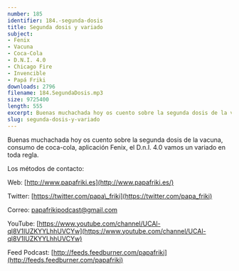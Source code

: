 ```yaml
---
number: 185
identifier: 184.-segunda-dosis
title: Segunda dosis y variado
subject:
- Fenix
- Vacuna
- Coca-Cola
- D.N.I. 4.0
- Chicago Fire
- Invencible
- Papá Friki
downloads: 2796
filename: 184.SegundaDosis.mp3
size: 9725400
length: 555
excerpt: Buenas muchachada hoy os cuento sobre la segunda dosis de la vacuna, consumo de coca-cola, aplicación Fenix, el D.n.I. 4.0 vamos un variado en toda regla.
slug: segunda-dosis-y-variado
---
```

Buenas muchachada hoy os cuento sobre la segunda dosis de la vacuna, consumo de coca-cola, aplicación Fenix, el D.n.I. 4.0 vamos un variado en toda regla.

Los métodos de contacto:

Web: [http://www.papafriki.es](http://www.papafriki.es/)

Twitter: [https://twitter.com/papa\_friki](https://twitter.com/papa_friki)

Correo: [papafrikipodcast@gmail.com](https://archive.org/details/papafrikipodast@gmail.com)

YouTube: [https://www.youtube.com/channel/UCAl-ql8V1IUZKYYLhhUVCYw](https://www.youtube.com/channel/UCAl-ql8V1IUZKYYLhhUVCYw)

Feed Podcast: [http://feeds.feedburner.com/papafriki](http://feeds.feedburner.com/papafriki)
